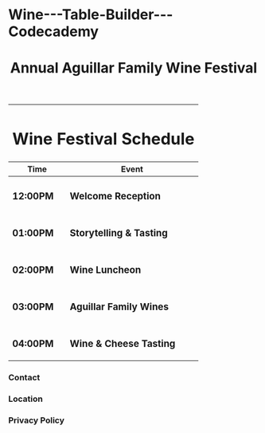 # Wine---Table-Builder---Codecademy

<!DOCTYPE html>
<html>

<head>
  <meta charset="utf-8">
  <title>Aguillar Family Wine Festival</title>
  <link rel="stylesheet" type="text/css" href="reset.css" />
  <link rel="stylesheet" type="text/css" href="style.css" />
  <link href="https://fonts.googleapis.com/css?family=Oswald" rel="stylesheet">
</head>

<body>
  <header>
    <h1>Annual Aguillar Family Wine Festival</h1>
  </header>
  
  <div class="container">
    <table>
      <tbody>
      <thead>
        <tr>
          <th colspan="2"><h1>Wine Festival Schedule</h1></th>
        </tr>
        <tr>
          <th>Time</th>
          <th>Event</th>
        </tr>
      </thead>
      <trow>
        <tr>
          <td class="left"><h3>12:00PM</h3></td>
          <td><h3>Welcome Reception</h3></td>
        </tr>
        <tr>
          <td class="left"><h3>01:00PM</h3></td>
          <td><h3>Storytelling & Tasting</h3></td>
        </tr>
        <tr>
          <td class="left"><h3>02:00PM</h3></td>
          <td><h3>Wine Luncheon</h3></td>
        </tr>
        <tr>
          <td class="left"><h3>03:00PM</h3></td>
          <td><h3>Aguillar Family Wines</h3></td>
        </tr>
        <tr>
          <td class="left"><h3>04:00PM</h3></td>
          <td><h3>Wine & Cheese Tasting</h3></td>
        </tr>
      </trow>
      </tbody>
    </table>

  </div>
  
  <footer>
    <h3>Contact</h3>
    <h3>Location</h3>
    <h3>Privacy Policy</h3>
  </footer>
</body>

</html>
